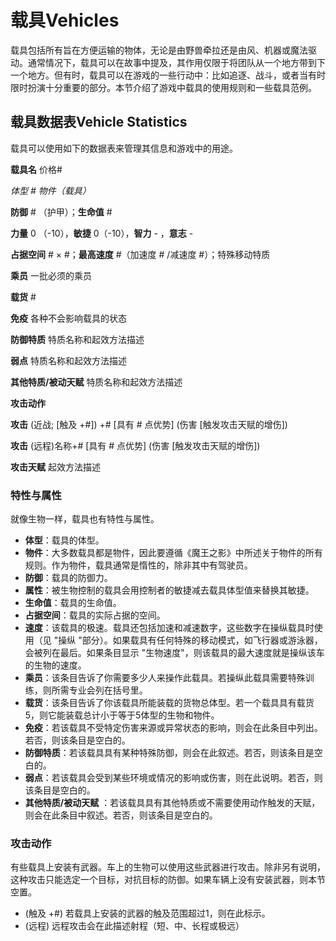 # 载具Vehicles

载具包括所有旨在方便运输的物体，无论是由野兽牵拉还是由风、机器或魔法驱动。通常情况下，载具可以在故事中提及，其作用仅限于将团队从一个地方带到下一个地方。但有时，载具可以在游戏的一些行动中：比如追逐、战斗，或者当有时限时扮演十分重要的部分。本节介绍了游戏中载具的使用规则和一些载具范例。

## 载具数据表Vehicle Statistics

载具可以使用如下的数据表来管理其信息和游戏中的用途。

**载具名** 价格#

*体型 \# 物件（载具）*

**防御** \# （护甲）；**生命值** \#

**力量** 0 （-10），**敏捷** 0（-10），**智力** - ，**意志** -

**占据空间** \# × #；**最高速度** #（加速度 \# /减速度 #）；特殊移动特质

**乘员** 一批必须的乘员

**载货** \#

**免疫** 各种不会影响载具的状态

**防御特质** 特质名称和起效方法描述

**弱点** 特质名称和起效方法描述

**其他特质/被动天赋** 特质名称和起效方法描述

**攻击动作**

**攻击** (近战; \[触及 +#\]) +# \[具有 \# 点优势\] (伤害
\[触发攻击天赋的增伤\])

**攻击** (远程)名称+# \[具有 \# 点优势\] (伤害 \[触发攻击天赋的增伤\])

**攻击天赋** 起效方法描述

### 特性与属性

就像生物一样，载具也有特性与属性。

-   **体型**：载具的体型。
-   **物件**：大多数载具都是物件，因此要遵循《魔王之影》中所述关于物件的所有规则。作为物件，载具通常是惰性的，除非其中有驾驶员。
-   **防御**：载具的防御力。
-   **属性**：被生物控制的载具会用控制者的敏捷减去载具体型值来替换其敏捷。
-   **生命值**：载具的生命值。
-   **占据空间**：载具的实际占据的空间。
-   **速度**：该载具的极速。载具还包括加速和减速数字，这些数字在操纵载具时使用（见
    \"操纵
    \"部分）。如果载具有任何特殊的移动模式，如飞行器或游泳器，会被列在最后。如果条目显示
    \"生物速度\"，则该载具的最大速度就是操纵该车的生物的速度。
-   **乘员**：该条目告诉了你需要多少人来操作此载具。若操纵此载具需要特殊训练，则所需专业会列在括号里。
-   **载货**：该条目告诉了你该载具所能装载的货物总体型。若一个载具具有载货5，则它能装载总计小于等于5体型的生物和物件。
-   **免疫**：若该载具不受特定伤害来源或异常状态的影响，则会在此条目中列出。若否，则该条目是空白的。
-   **防御特质**：若该载具具有某种特殊防御，则会在此叙述。若否，则该条目是空白的。
-   **弱点**：若该载具会受到某些环境或情况的影响或伤害，则在此说明。若否，则该条目是空白的。
-   **其他特质/被动天赋**
    ：若该载具具有其他特质或不需要使用动作触发的天赋，则会在此条目中叙述。若否，则该条目是空白的。

### 攻击动作

有些载具上安装有武器。车上的生物可以使用这些武器进行攻击。除非另有说明，这种攻击只能选定一个目标，对抗目标的防御。如果车辆上没有安装武器，则本节空置。

-   (触及 +#) 若载具上安装的武器的触及范围超过1，则在此标示。
-   (远程) 远程攻击会在此描述射程（短、中、长程或极远）
